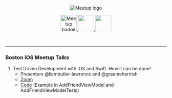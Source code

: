 <p align="center">
<img src="https://user-images.githubusercontent.com/52800968/61815466-4e713180-ae18-11e9-9065-dc578f90237b.jpg" alt="Meetup logo" />
</a>
</p>
<p align="center">
  <a href="https://www.meetup.com/Boston-iOS-Meetup">
    <img src="https://www.meetup.com/mu_static/en-US/logo--script.004ada05.svg" alt="Meetup badge" height="50"/>
  </a>
  <a href="https://github.com/bostoniosmeetup">
    <img src="https://user-images.githubusercontent.com/52800968/61815833-174f5000-ae19-11e9-9147-fc2a825cb97f.png" height="50"/>
  </a>
    <a href="./code-of-conduct.md">
    <img src="https://user-images.githubusercontent.com/52800968/61817960-bf671800-ae1d-11e9-9a6d-8d8cb22e9d68.png" height="50"/>
  </a>
</p>

<br>
<hr></hr>

### Boston iOS Meetup Talks

1. Test Driven Development with iOS and Swift. How it can be done!
   * Presenters @liambutler-lawrence and @graemeharnish
   * [Zoom](https://lnkd.in/ew9tsCh)
   * [Code](./Code/friends) (Example in AddFriendViewModel and AddFriendViewModelTests) 
